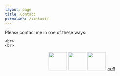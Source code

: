 ```yaml
---
layout: page
title: Contact
permalink: /contact/
---
```


<div>
  <a>Please contact me in one of these ways:

    <br>
    <br>
    
<div class="buttons">
    <p style="text-align: center;">
        <a href="https://t.me/Ivan Daowiz"><img src="../assets/img/telegram.png" height="60" width="60"></a>
        <a href="intent://+31684342634#Intent;scheme=smsto;
                 package=org.thoughtcrime.securesms;
                 action=android.intent.action.SENDTO;
                 end">
                 <img src="../assets/img/signal.png" height="60" width="60"></a>
        <a href="mailto:infinite22@gmail.com"><img src="../assets/img/mail.png" height="60" width="60"></a>
        <a style="margin-top:-50px;margin-left:3px;" href="tel:+31-068-434-2634" class="btn-floating green accent-4  btn-large"><i class="large material-icons">call</i></a>
    </p>
</div>
<div>

</div>




<!--
Deprecated:
<a href="https://api.whatsapp.com/send?phone=27604024843"><img src="../assets/img/whatsapp.png" height="42" width="42"></a>-->



<!--<li><a href="../contact" class="btn-floating green accent-4  btn-large"><i class="large material-icons">call</i></a></li>-->
<!--<p>Daowiz serves individuals, SME’s, corporations, organizations, communities and ecosystems in all sectors, anywhere in the world, constantly gaining a broader and deeper perspective of the living world as one whole integrated system. We believe that all life has a critical role to play and that the more we become aware and learn about each other -the better all of our futures will be.</p>
-->
